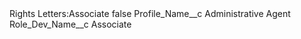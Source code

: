 <?xml version="1.0" encoding="UTF-8"?>
<CustomMetadata xmlns="http://soap.sforce.com/2006/04/metadata" xmlns:xsi="http://www.w3.org/2001/XMLSchema-instance" xmlns:xsd="http://www.w3.org/2001/XMLSchema">
    <label>Rights Letters:Associate</label>
    <protected>false</protected>
    <values>
        <field>Profile_Name__c</field>
        <value xsi:type="xsd:string">Administrative Agent</value>
    </values>
    <values>
        <field>Role_Dev_Name__c</field>
        <value xsi:type="xsd:string">Associate</value>
    </values>
</CustomMetadata>
